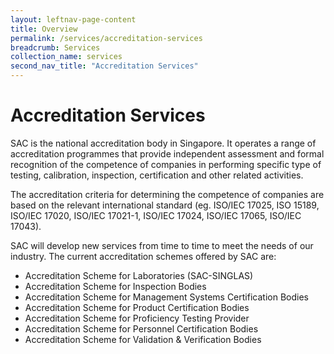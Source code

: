 ```yaml
---
layout: leftnav-page-content
title: Overview
permalink: /services/accreditation-services
breadcrumb: Services
collection_name: services
second_nav_title: "Accreditation Services"
---
```

# Accreditation Services

SAC is the national accreditation body in Singapore. It operates a range of accreditation programmes that provide independent assessment and formal recognition of the competence of companies in performing specific type of testing, calibration, inspection, certification and other related activities.

The accreditation criteria for determining the competence of companies are based on the relevant international standard (eg. ISO/IEC 17025, ISO 15189, ISO/IEC 17020, ISO/IEC 17021-1, ISO/IEC 17024, ISO/IEC 17065, ISO/IEC 17043).

SAC will develop new services from time to time to meet the needs of our industry. The current accreditation schemes offered by SAC are:
* Accreditation Scheme for Laboratories (SAC-SINGLAS)
* Accreditation Scheme for Inspection Bodies
* Accreditation Scheme for Management Systems Certification Bodies
* Accreditation Scheme for Product Certification Bodies
* Accreditation Scheme for Proficiency Testing Provider
* Accreditation Scheme for Personnel Certification Bodies
* Accreditation Scheme for Validation & Verification Bodies
